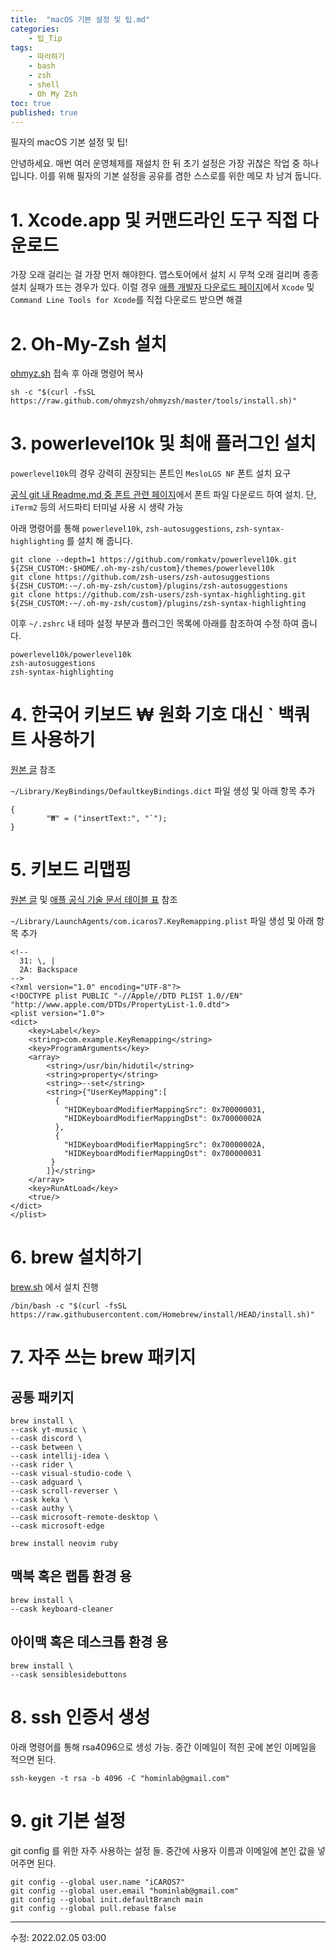 ```yaml
---
title:  "macOS 기본 설정 및 팁.md"
categories:
    - 팁_Tip
tags:
    - 따라하기
    - bash
    - zsh
    - shell
    - Oh My Zsh
toc: true
published: true
---
```

필자의 macOS 기본 설정 및 팁!

안녕하세요. 매번 여러 운영체제를 재설치 한 뒤 초기 설정은 가장 귀찮은 작업 중 하나 입니다. 이를 위해 필자의 기본 설정을 공유를 겸한 스스로를 위한 메모 차 남겨 둡니다.


# 1. Xcode.app 및 커맨드라인 도구 직접 다운로드
가장 오래 걸리는 걸 가장 먼저 해야한다. 앱스토어에서 설치 시 무척 오래 걸리며 종종 설치 실패가 뜨는 경우가 있다. 이럴 경우 [애플 개발자 다운로드 페이지](https://developer.apple.com/download/all/)에서 `Xcode` 및 `Command Line Tools for Xcode`를 직접 다운로드 받으면 해결

# 2. Oh-My-Zsh 설치
[ohmyz.sh](https://ohmyz.sh/#install) 접속 후 아래 명령어 복사
```
sh -c "$(curl -fsSL https://raw.github.com/ohmyzsh/ohmyzsh/master/tools/install.sh)"
```

# 3. powerlevel10k 및 최애 플러그인 설치
`powerlevel10k`의 경우 강력히 권장되는 폰트인 `MesloLGS NF` 폰트 설치 요구

[공식 git 내 Readme.md 중 폰트 관련 페이지](https://github.com/romkatv/powerlevel10k#meslo-nerd-font-patched-for-powerlevel10k)에서 폰트 파일 다운로드 하여 설치. 단,  `iTerm2` 등의 서드파티 터미널 사용 시 생략 가능

아래 명령어를 통해 `powerlevel10k`, `zsh-autosuggestions`, `zsh-syntax-highlighting` 를 설치 해 줍니다.

```
git clone --depth=1 https://github.com/romkatv/powerlevel10k.git ${ZSH_CUSTOM:-$HOME/.oh-my-zsh/custom}/themes/powerlevel10k
git clone https://github.com/zsh-users/zsh-autosuggestions ${ZSH_CUSTOM:-~/.oh-my-zsh/custom}/plugins/zsh-autosuggestions
git clone https://github.com/zsh-users/zsh-syntax-highlighting.git ${ZSH_CUSTOM:-~/.oh-my-zsh/custom}/plugins/zsh-syntax-highlighting
```

이후 `~/.zshrc` 내 테마 설정 부분과 플러그인 목록에 아래를 참조하여 수정 하여 줍니다.

```
powerlevel10k/powerlevel10k
zsh-autosuggestions
zsh-syntax-highlighting
```

# 4. 한국어 키보드 ₩ 원화 기호 대신 ` 백쿼트 사용하기
[원본 글](http://www.devkuma.com/books/pages/1173) 참조

`~/Library/KeyBindings/DefaultkeyBindings.dict` 파일 생성 및 아래 항목 추가

```
{
        "₩" = ("insertText:", "`");
}
```

# 5. 키보드 리맵핑
[원본 글](https://chuyeow.wtf/2020/06/24/remapping-keys-on-macos) 및 [애플 공식 기술 문서 테이블 표](https://developer.apple.com/library/archive/technotes/tn2450/_index.html#//apple_ref/doc/uid/DTS40017618-CH1-KEY_TABLE_USAGES) 참조

`~/Library/LaunchAgents/com.icaros7.KeyRemapping.plist` 파일 생성 및 아래 항목 추가

```
<!--
  31: \, |
  2A: Backspace
-->
<?xml version="1.0" encoding="UTF-8"?>
<!DOCTYPE plist PUBLIC "-//Apple//DTD PLIST 1.0//EN" "http://www.apple.com/DTDs/PropertyList-1.0.dtd">
<plist version="1.0">
<dict>
    <key>Label</key>
    <string>com.example.KeyRemapping</string>
    <key>ProgramArguments</key>
    <array>
        <string>/usr/bin/hidutil</string>
        <string>property</string>
        <string>--set</string>
        <string>{"UserKeyMapping":[
          {
            "HIDKeyboardModifierMappingSrc": 0x700000031,
            "HIDKeyboardModifierMappingDst": 0x70000002A
          },
          {
            "HIDKeyboardModifierMappingSrc": 0x70000002A,
            "HIDKeyboardModifierMappingDst": 0x700000031
         }
        ]}</string>
    </array>
    <key>RunAtLoad</key>
    <true/>
</dict>
</plist>
```

# 6. brew 설치하기
[brew.sh](https://brew.sh/index_ko) 에서 설치 진행

```
/bin/bash -c "$(curl -fsSL https://raw.githubusercontent.com/Homebrew/install/HEAD/install.sh)"
```

# 7. 자주 쓰는 brew 패키지
## 공통 패키지
```
brew install \
--cask yt-music \
--cask discord \
--cask between \
--cask intellij-idea \
--cask rider \
--cask visual-studio-code \
--cask adguard \
--cask scroll-reverser \
--cask keka \
--cask authy \
--cask microsoft-remote-desktop \
--cask microsoft-edge

brew install neovim ruby
```

## 맥북 혹은 랩톱 환경 용
```
brew install \
--cask keyboard-cleaner
```

## 아이맥 혹은 데스크톱 환경 용
```
brew install \
--cask sensiblesidebuttons
```

# 8. ssh 인증서 생성
아래 명령어를 통해 rsa4096으로 생성 가능. 중간 이메일이 적힌 곳에 본인 이메일을 적으면 된다.

```
ssh-keygen -t rsa -b 4096 -C "hominlab@gmail.com"
```

# 9. git 기본 설정
git config 를 위한 자주 사용하는 설정 들. 중간에 사용자 이름과 이메일에 본인 값을 넣어주면 된다.

```
git config --global user.name "iCAROS7"
git config --global user.email "hominlab@gmail.com"
git config --global init.defaultBranch main
git config --global pull.rebase false
```

---
수정: 2022.02.05 03:00
